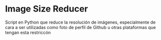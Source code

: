 # Image Size Reducer
Script en Python que reduce la resolución de imágenes, especialmente de cara a ser utilizadas como foto de perfil de Github u otras plataformas que tengan esta restriccón
